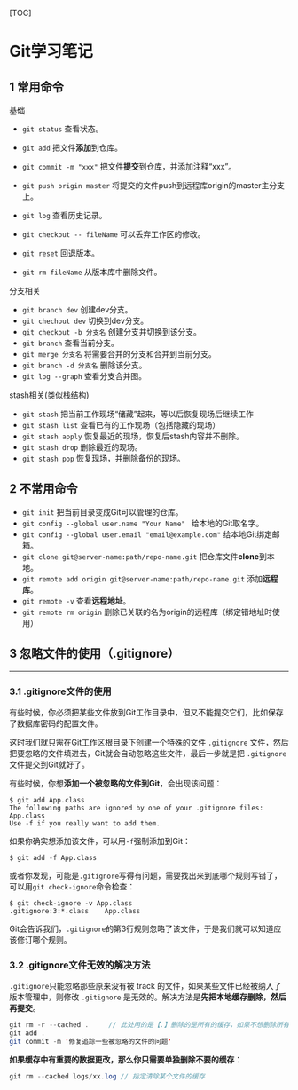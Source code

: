 [TOC]

# Git学习笔记

## 1 常用命令

基础

- `git status` 查看状态。

- `git add` 把文件**添加**到仓库。

- `git commit -m "xxx"` 把文件**提交**到仓库，并添加注释“xxx”。

- `git push origin master` 将提交的文件push到远程库origin的master主分支上。

- `git log` 查看历史记录。

- `git checkout -- fileName` 可以丢弃工作区的修改。

- `git reset` 回退版本。

- `git rm fileName` 从版本库中删除文件。



分支相关

- `git branch dev` 创建dev分支。
- `git chechout dev` 切换到dev分支。
- `git checkout -b 分支名`  创建分支并切换到该分支。
- `git branch` 查看当前分支。
- `git merge 分支名` 将需要合并的分支和合并到当前分支。
- `git branch -d 分支名` 删除该分支。
- `git log --graph` 查看分支合并图。



stash相关(类似栈结构)

- `git stash` 把当前工作现场“储藏”起来，等以后恢复现场后继续工作
- `git stash list` 查看已有的工作现场（包括隐藏的现场）
- `git stash apply` 恢复最近的现场，恢复后stash内容并不删除。
- `git stash drop` 删除最近的现场。
- `git stash pop` 恢复现场，并删除备份的现场。




## 2 不常用命令

- `git init`  把当前目录变成Git可以管理的仓库。
- `git config --global user.name "Your Name" ` 给本地的Git取名字。
- `git config --global user.email "email@example.com"` 给本地Git绑定邮箱。
- `git clone git@server-name:path/repo-name.git` 把仓库文件**clone**到本地。
- `git remote add origin git@server-name:path/repo-name.git` 添加**远程库**。
- `git remote -v` 查看**远程地址**。
- `git remote rm origin` 删除已关联的名为origin的远程库（绑定错地址时使用）



## 3 忽略文件的使用（.gitignore）

------

### 3.1 .gitignore文件的使用

有些时候，你必须把某些文件放到Git工作目录中，但又不能提交它们，比如保存了数据库密码的配置文件。

这时我们就只需在Git工作区根目录下创建一个特殊的文件 `.gitignore` 文件，然后把要忽略的文件填进去，Git就会自动忽略这些文件，最后一步就是把 `.gitignore` 文件提交到Git就好了。

有些时候，你想**添加一个被忽略的文件到Git**，会出现该问题：

```
$ git add App.class
The following paths are ignored by one of your .gitignore files:
App.class
Use -f if you really want to add them.
```

如果你确实想添加该文件，可以用`-f`强制添加到Git：

```
$ git add -f App.class
```

或者你发现，可能是`.gitignore`写得有问题，需要找出来到底哪个规则写错了，可以用`git check-ignore`命令检查：

```
$ git check-ignore -v App.class
.gitignore:3:*.class    App.class
```

Git会告诉我们，`.gitignore`的第3行规则忽略了该文件，于是我们就可以知道应该修订哪个规则。

### 3.2 .gitignore文件无效的解决方法

`.gitignore`只能忽略那些原来没有被 track 的文件，如果某些文件已经被纳入了版本管理中，则修改 `.gitignore` 是无效的。解决方法是**先把本地缓存删除，然后再提交**。

```java
git rm -r --cached .     // 此处用的是【.】删除的是所有的缓存，如果不想删除所有的见后面的方法
git add .
git commit -m '修复追踪一些被忽略的文件的问题'
```

**如果缓存中有重要的数据更改，那么你只需要单独删除不要的缓存**：

```java
git rm --cached logs/xx.log // 指定清除某个文件的缓存
```









